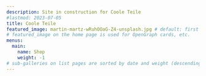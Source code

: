 ```yaml
---
description: Site in construction for Coole Teile
#lastmod: 2023-07-05
title: Coole Teile
featured_image: martin-martz-wRuhOOaG-Z4-unsplash.jpg # default: first image in this directory
# featured_image on the home page is used for OpenGraph cards, etc.
menus:
  main:
    name: Shop
    weight: -1
# sub-galleries on list pages are sorted by date and weight (descending)
---
```

